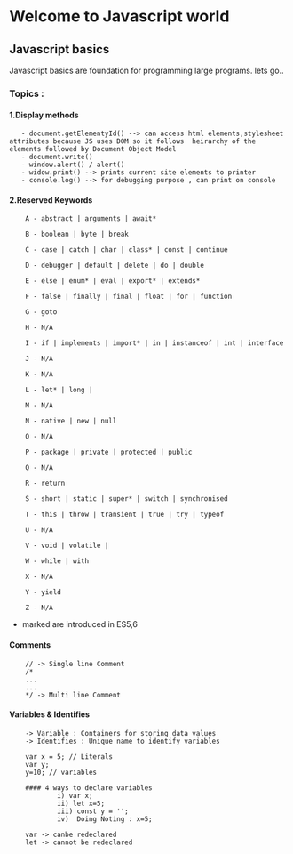 # Welcome to Javascript world
## Javascript basics
Javascript basics are foundation for programming large programs.
lets go..

### Topics :
#### 1.Display methods
       - document.getElementyId() --> can access html elements,stylesheet attributes because JS uses DOM so it follows  heirarchy of the elements followed by Document Object Model
       - document.write()
       - window.alert() / alert()
       - widow.print() --> prints current site elements to printer
       - console.log() --> for debugging purpose , can print on console
#### 2.Reserved Keywords
        A - abstract | arguments | await* 

        B - boolean | byte | break

        C - case | catch | char | class* | const | continue 

        D - debugger | default | delete | do | double

        E - else | enum* | eval | export* | extends*

        F - false | finally | final | float | for | function 

        G - goto

        H - N/A

        I - if | implements | import* | in | instanceof | int | interface 

        J - N/A

        K - N/A

        L - let* | long | 

        M - N/A

        N - native | new | null

        O - N/A

        P - package | private | protected | public

        Q - N/A

        R - return

        S - short | static | super* | switch | synchronised

        T - this | throw | transient | true | try | typeof

        U - N/A

        V - void | volatile | 

        W - while | with 

        X - N/A

        Y - yield

        Z - N/A
* marked are introduced in ES5,6

#### Comments
        // -> Single line Comment
        /*
        ...
        ...
        */ -> Multi line Comment

#### Variables & Identifies
        -> Variable : Containers for storing data values
        -> Identifies : Unique name to identify variables

        var x = 5; // Literals
        var y;
        y=10; // variables

        #### 4 ways to declare variables
                i) var x;
                ii) let x=5;
                iii) const y = '';
                iv)  Doing Noting : x=5;

        var -> canbe redeclared
        let -> cannot be redeclared        